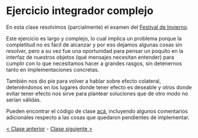 # Ejercicio integrador complejo

En esta clase resolvimos (parcialmente) el examen del [Festival de Invierno](https://docs.google.com/document/d/1N5GZnB663MvuKkaCHs6vsl3SLVaeos15-kCgpqE4VW8/edit).

Este ejercicio es largo y complejo, lo cual implica un problema porque la completitud no es fácil de alcanzar y por eso dejamos algunas cosas sin resolver, pero a su vez fue una oportunidad para pensar un poquito en la interfaz de nuestros objetos (qué mensajes necesitan entender) para cumplir con lo que necesitamos hacer a grandes rasgos, sin detenernos tanto en implementaciones concretas.

También nos dio pie para volver a hablar sobre efecto colateral, deteniéndonos en los lugares donde tener efecto es deseable y otros donde evitar tener efecto nos sirve para plantear soluciones que de otro modo no serían válidas.

Pueden encontrar el código de clase [acá](https://github.com/pdep-mit/ejemplos-de-clase-wollok/tree/master/ejemplos-de-clase/src/clase10), incluyendo algunos comentarios adicionales respecto a las cosas que quedaron pendientes de implementar.

[< Clase anterior](https://github.com/pdep-mit/bitacora-de-clase/blob/master/clase-25.md) - [Clase siguiente >](https://github.com/pdep-mit/bitacora-de-clase/blob/master/clase-27.md)
